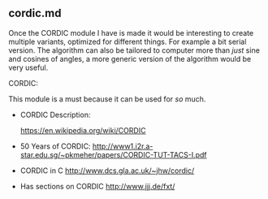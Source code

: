 ## cordic.md

Once the CORDIC module I have is made it would be interesting to create multiple
variants, optimized for different things. For example a bit serial version. The
algorithm can also be tailored to computer more than *just* sine and cosines of
angles, a more generic version of the algorithm would be very useful.

CORDIC:

This module is a must because it can be used for *so* much.

* CORDIC Description:

  <https://en.wikipedia.org/wiki/CORDIC>

* 50 Years of CORDIC:
  <http://www1.i2r.a-star.edu.sg/~pkmeher/papers/CORDIC-TUT-TACS-I.pdf>

* CORDIC in C
  <http://www.dcs.gla.ac.uk/~jhw/cordic/>

* Has sections on CORDIC
  <http://www.jjj.de/fxt/>


